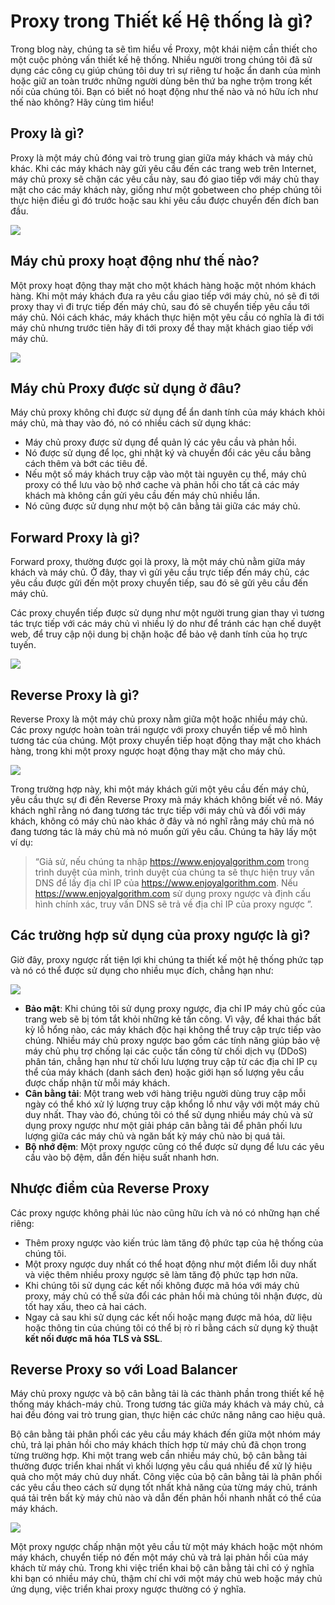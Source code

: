 # Proxy trong Thiết kế Hệ thống là gì?

Trong blog này, chúng ta sẽ tìm hiểu về Proxy, một khái niệm cần thiết cho một cuộc phỏng vấn thiết kế hệ thống. Nhiều người trong chúng tôi đã sử dụng các công cụ giúp chúng tôi duy trì sự riêng tư hoặc ẩn danh của mình hoặc giữ an toàn trước những người dùng bên thứ ba nghe trộm trong kết nối của chúng tôi. Bạn có biết nó hoạt động như thế nào và nó hữu ích như thế nào không? Hãy cùng tìm hiểu!

## Proxy là gì?

Proxy là một máy chủ đóng vai trò trung gian giữa máy khách và máy chủ khác. Khi các máy khách này gửi yêu cầu đến các trang web trên Internet, máy chủ proxy sẽ chặn các yêu cầu này, sau đó giao tiếp với máy chủ thay mặt cho các máy khách này, giống như một gobetween cho phép chúng tôi thực hiện điều gì đó trước hoặc sau khi yêu cầu được chuyển đến đích ban đầu.

![](./asset/what-are-proxies.png)

## Máy chủ proxy hoạt động như thế nào?

Một proxy hoạt động thay mặt cho một khách hàng hoặc một nhóm khách hàng. Khi một máy khách đưa ra yêu cầu giao tiếp với máy chủ, nó sẽ đi tới proxy thay vì đi trực tiếp đến máy chủ, sau đó sẽ chuyển tiếp yêu cầu tới máy chủ. Nói cách khác, máy khách thực hiện một yêu cầu có nghĩa là đi tới máy chủ nhưng trước tiên hãy đi tới proxy để thay mặt khách giao tiếp với máy chủ.

![](./asset/how-proxy-work.png)

## Máy chủ Proxy được sử dụng ở đâu?

Máy chủ proxy không chỉ được sử dụng để ẩn danh tính của máy khách khỏi máy chủ, mà thay vào đó, nó có nhiều cách sử dụng khác:
- Máy chủ proxy được sử dụng để quản lý các yêu cầu và phản hồi.
- Nó được sử dụng để lọc, ghi nhật ký và chuyển đổi các yêu cầu bằng cách thêm và bớt các tiêu đề.
- Nếu một số máy khách truy cập vào một tài nguyên cụ thể, máy chủ proxy có thể lưu vào bộ nhớ cache và phản hồi cho tất cả các máy khách mà không cần gửi yêu cầu đến máy chủ nhiều lần.
- Nó cũng được sử dụng như một bộ cân bằng tải giữa các máy chủ.

## Forward Proxy là gì?

Forward proxy, thường được gọi là proxy, là một máy chủ nằm giữa máy khách và máy chủ. Ở đây, thay vì gửi yêu cầu trực tiếp đến máy chủ, các yêu cầu được gửi đến một proxy chuyển tiếp, sau đó sẽ gửi yêu cầu đến máy chủ.

Các proxy chuyển tiếp được sử dụng như một người trung gian thay vì tương tác trực tiếp với các máy chủ vì nhiều lý do như để tránh các hạn chế duyệt web, để truy cập nội dung bị chặn hoặc để bảo vệ danh tính của họ trực tuyến.

![](./asset/forward-proxy.png)

## Reverse Proxy là gì?

Reverse Proxy là một máy chủ proxy nằm giữa một hoặc nhiều máy chủ. Các proxy ngược hoàn toàn trái ngược với proxy chuyển tiếp về mô hình tương tác của chúng. Một proxy chuyển tiếp hoạt động thay mặt cho khách hàng, trong khi một proxy ngược hoạt động thay mặt cho máy chủ.

![](./asset/reverse-proxy.png)

Trong trường hợp này, khi một máy khách gửi một yêu cầu đến máy chủ, yêu cầu thực sự đi đến Reverse Proxy mà máy khách không biết về nó. Máy khách nghĩ rằng nó đang tương tác trực tiếp với máy chủ và đối với máy khách, không có máy chủ nào khác ở đây và nó nghĩ rằng máy chủ mà nó đang tương tác là máy chủ mà nó muốn gửi yêu cầu. Chúng ta hãy lấy một ví dụ:

> “Giả sử, nếu chúng ta nhập https://www.enjoyalgorithm.com trong trình duyệt của mình, trình duyệt của chúng ta sẽ thực hiện truy vấn DNS để lấy địa chỉ IP của https://www.enjoyalgorithm.com. Nếu https://www.enjoyalgorithm.com sử dụng proxy ngược và định cấu hình chính xác, truy vấn DNS sẽ trả về địa chỉ IP của proxy ngược ”.

## Các trường hợp sử dụng của proxy ngược là gì?

Giờ đây, proxy ngược rất tiện lợi khi chúng ta thiết kế một hệ thống phức tạp và nó có thể được sử dụng cho nhiều mục đích, chẳng hạn như:

![](./asset/use-case.png)

- **Bảo mật**: Khi chúng tôi sử dụng proxy ngược, địa chỉ IP máy chủ gốc của trang web sẽ bị tóm tắt khỏi những kẻ tấn công. Vì vậy, để khai thác bất kỳ lỗ hổng nào, các máy khách độc hại không thể truy cập trực tiếp vào chúng. Nhiều máy chủ proxy ngược bao gồm các tính năng giúp bảo vệ máy chủ phụ trợ chống lại các cuộc tấn công từ chối dịch vụ (DDoS) phân tán, chẳng hạn như từ chối lưu lượng truy cập từ các địa chỉ IP cụ thể của máy khách (danh sách đen) hoặc giới hạn số lượng yêu cầu được chấp nhận từ mỗi máy khách.
- **Cân bằng tải**: Một trang web với hàng triệu người dùng truy cập mỗi ngày có thể khó xử lý lượng truy cập khổng lồ như vậy với một máy chủ duy nhất. Thay vào đó, chúng tôi có thể sử dụng nhiều máy chủ và sử dụng proxy ngược như một giải pháp cân bằng tải để phân phối lưu lượng giữa các máy chủ và ngăn bất kỳ máy chủ nào bị quá tải.
- **Bộ nhớ đệm**: Một proxy ngược cũng có thể được sử dụng để lưu các yêu cầu vào bộ đệm, dẫn đến hiệu suất nhanh hơn.

## Nhược điểm của Reverse Proxy

Các proxy ngược không phải lúc nào cũng hữu ích và nó có những hạn chế riêng:
- Thêm proxy ngược vào kiến ​​trúc làm tăng độ phức tạp của hệ thống của chúng tôi.
- Một proxy ngược duy nhất có thể hoạt động như một điểm lỗi duy nhất và việc thêm nhiều proxy ngược sẽ làm tăng độ phức tạp hơn nữa.
- Khi chúng tôi sử dụng các kết nối không được mã hóa với máy chủ proxy, máy chủ có thể sửa đổi các phản hồi mà chúng tôi nhận được, dù tốt hay xấu, theo cả hai cách.
- Ngay cả sau khi sử dụng các kết nối hoặc mạng được mã hóa, dữ liệu hoặc thông tin của chúng tôi có thể bị rò rỉ bằng cách sử dụng kỹ thuật **kết nối được mã hóa TLS và SSL**.

## Reverse Proxy so với Load Balancer

Máy chủ proxy ngược và bộ cân bằng tải là các thành phần trong thiết kế hệ thống máy khách-máy chủ. Trong tương tác giữa máy khách và máy chủ, cả hai đều đóng vai trò trung gian, thực hiện các chức năng nâng cao hiệu quả.

Bộ cân bằng tải phân phối các yêu cầu máy khách đến giữa một nhóm máy chủ, trả lại phản hồi cho máy khách thích hợp từ máy chủ đã chọn trong từng trường hợp. Khi một trang web cần nhiều máy chủ, bộ cân bằng tải thường được triển khai nhất vì khối lượng yêu cầu quá nhiều để xử lý hiệu quả cho một máy chủ duy nhất. Công việc của bộ cân bằng tải là phân phối các yêu cầu theo cách sử dụng tốt nhất khả năng của từng máy chủ, tránh quá tải trên bất kỳ máy chủ nào và dẫn đến phản hồi nhanh nhất có thể của máy khách.

![](./asset/proxy-vs-load-balancer.png)

Một proxy ngược chấp nhận một yêu cầu từ một máy khách hoặc một nhóm máy khách, chuyển tiếp nó đến một máy chủ và trả lại phản hồi của máy khách từ máy chủ. Trong khi việc triển khai bộ cân bằng tải chỉ có ý nghĩa khi bạn có nhiều máy chủ, thậm chí chỉ với một máy chủ web hoặc máy chủ ứng dụng, việc triển khai proxy ngược thường có ý nghĩa.